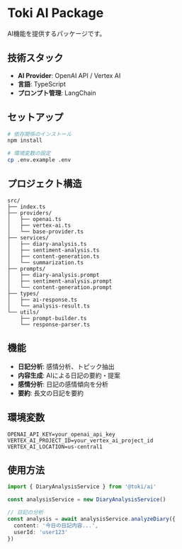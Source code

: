 # Toki AI Package

AI機能を提供するパッケージです。

## 技術スタック

- **AI Provider**: OpenAI API / Vertex AI
- **言語**: TypeScript
- **プロンプト管理**: LangChain

## セットアップ

```bash
# 依存関係のインストール
npm install

# 環境変数の設定
cp .env.example .env
```

## プロジェクト構造

```
src/
├── index.ts
├── providers/
│   ├── openai.ts
│   ├── vertex-ai.ts
│   └── base-provider.ts
├── services/
│   ├── diary-analysis.ts
│   ├── sentiment-analysis.ts
│   ├── content-generation.ts
│   └── summarization.ts
├── prompts/
│   ├── diary-analysis.prompt
│   ├── sentiment-analysis.prompt
│   └── content-generation.prompt
├── types/
│   ├── ai-response.ts
│   └── analysis-result.ts
└── utils/
    ├── prompt-builder.ts
    └── response-parser.ts
```

## 機能

- **日記分析**: 感情分析、トピック抽出
- **内容生成**: AIによる日記の要約・提案
- **感情分析**: 日記の感情傾向を分析
- **要約**: 長文の日記を要約

## 環境変数

```env
OPENAI_API_KEY=your_openai_api_key
VERTEX_AI_PROJECT_ID=your_vertex_ai_project_id
VERTEX_AI_LOCATION=us-central1
```

## 使用方法

```typescript
import { DiaryAnalysisService } from '@toki/ai'

const analysisService = new DiaryAnalysisService()

// 日記の分析
const analysis = await analysisService.analyzeDiary({
  content: '今日の日記内容...',
  userId: 'user123'
})
``` 